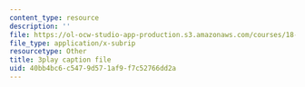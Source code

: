 ```yaml
---
content_type: resource
description: ''
file: https://ol-ocw-studio-app-production.s3.amazonaws.com/courses/18-01sc-single-variable-calculus-fall-2010/40bb4bc6c5479d571af9f7c52766dd2a_1RLctDS2hUQ.srt
file_type: application/x-subrip
resourcetype: Other
title: 3play caption file
uid: 40bb4bc6-c547-9d57-1af9-f7c52766dd2a
---
```

